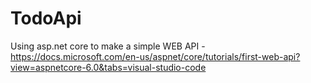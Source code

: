 # TodoApi


Using asp.net core to make a simple WEB API - https://docs.microsoft.com/en-us/aspnet/core/tutorials/first-web-api?view=aspnetcore-6.0&tabs=visual-studio-code
